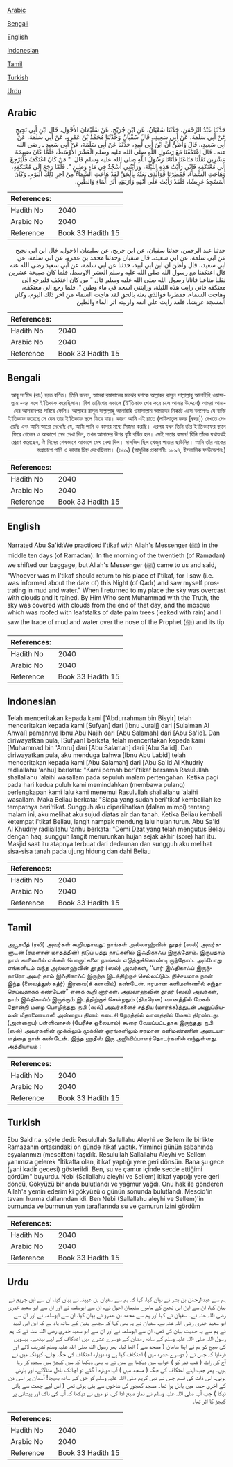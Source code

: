 [Arabic](#arabic)

[Bengali](#bengali)

[English](#english)

[Indonesian](#indonesian)

[Tamil](#tamil)

[Turkish](#turkish)

[Urdu](#urdu)

## Arabic


<div dir="rtl" lang="ar" style={{fontSize:'larger',backgroundColor:'#f8f9fa',padding:20}}>
حَدَّثَنَا عَبْدُ الرَّحْمَنِ، حَدَّثَنَا سُفْيَانُ، عَنِ ابْنِ جُرَيْجٍ، عَنْ سُلَيْمَانَ الأَحْوَلِ، خَالِ ابْنِ أَبِي نَجِيحٍ عَنْ أَبِي سَلَمَةَ، عَنْ أَبِي سَعِيدٍ،‏.‏ قَالَ سُفْيَانُ وَحَدَّثَنَا مُحَمَّدُ بْنُ عَمْرٍو، عَنْ أَبِي سَلَمَةَ، عَنْ أَبِي سَعِيدٍ،‏.‏ قَالَ وَأَظُنُّ أَنَّ ابْنَ أَبِي لَبِيدٍ، حَدَّثَنَا عَنْ أَبِي سَلَمَةَ، عَنْ أَبِي سَعِيدٍ ـ رضى الله عنه ـ قَالَ اعْتَكَفْنَا مَعَ رَسُولِ اللَّهِ صلى الله عليه وسلم الْعَشْرَ الأَوْسَطَ، فَلَمَّا كَانَ صَبِيحَةَ عِشْرِينَ نَقَلْنَا مَتَاعَنَا فَأَتَانَا رَسُولُ اللَّهِ صلى الله عليه وسلم قَالَ ‏ "‏ مَنْ كَانَ اعْتَكَفَ فَلْيَرْجِعْ إِلَى مُعْتَكَفِهِ فَإِنِّي رَأَيْتُ هَذِهِ اللَّيْلَةَ، وَرَأَيْتُنِي أَسْجُدُ فِي مَاءٍ وَطِينٍ ‏"‏‏.‏ فَلَمَّا رَجَعَ إِلَى مُعْتَكَفِهِ، وَهَاجَتِ السَّمَاءُ، فَمُطِرْنَا فَوَالَّذِي بَعَثَهُ بِالْحَقِّ لَقَدْ هَاجَتِ السَّمَاءُ مِنْ آخِرِ ذَلِكَ الْيَوْمِ، وَكَانَ الْمَسْجِدُ عَرِيشًا، فَلَقَدْ رَأَيْتُ عَلَى أَنْفِهِ وَأَرْنَبَتِهِ أَثَرَ الْمَاءِ وَالطِّينِ‏.‏
</div>
<div style={{backgroundColor:'#f8f9fa',padding:20, marginBottom: 10}}><table> <thead> <tr> <th>References:</th> <th></th> </tr> </thead> <tbody><tr><td>Hadith No</td><td>2040</td></tr><tr><td>Arabic No</td><td>2040</td></tr><tr><td>Reference</td><td>Book 33 Hadith 15</td></tr></tbody></table></div>


<div dir="rtl" lang="ar" style={{fontSize:'larger',backgroundColor:'#f8f9fa',padding:20}}>
حدثنا عبد الرحمن، حدثنا سفيان، عن ابن جريج، عن سليمان الاحول، خال ابن ابي نجيح عن ابي سلمة، عن ابي سعيد،. قال سفيان وحدثنا محمد بن عمرو، عن ابي سلمة، عن ابي سعيد،. قال واظن ان ابن ابي لبيد، حدثنا عن ابي سلمة، عن ابي سعيد رضى الله عنه قال اعتكفنا مع رسول الله صلى الله عليه وسلم العشر الاوسط، فلما كان صبيحة عشرين نقلنا متاعنا فاتانا رسول الله صلى الله عليه وسلم قال " من كان اعتكف فليرجع الى معتكفه فاني رايت هذه الليلة، ورايتني اسجد في ماء وطين ". فلما رجع الى معتكفه، وهاجت السماء، فمطرنا فوالذي بعثه بالحق لقد هاجت السماء من اخر ذلك اليوم، وكان المسجد عريشا، فلقد رايت على انفه وارنبته اثر الماء والطين
</div>
<div style={{backgroundColor:'#f8f9fa',padding:20, marginBottom: 10}}><table> <thead> <tr> <th>References:</th> <th></th> </tr> </thead> <tbody><tr><td>Hadith No</td><td>2040</td></tr><tr><td>Arabic No</td><td>2040</td></tr><tr><td>Reference</td><td>Book 33 Hadith 15</td></tr></tbody></table></div>

## Bengali


<div dir="rtl" lang="bn" style={{fontSize:'larger',backgroundColor:'#f8f9fa',padding:20}}>
আবূ সা‘ঈদ (রাঃ) হতে বর্ণিত। তিনি বলেন, আমরা রমাযানের মাঝের দশকে আল্লাহর রাসূল সাল্লাল্লাহু আলাইহি ওয়াসাল্লাম -এর সঙ্গে ই‘তিকাফ করেছিলাম। বিশ তারিখের সকালে (ই‘তিকাফ শেষ করে চলে আসার উদ্দেশে) আমরা আমাদের আসবাবপত্র সরিয়ে ফেলি। আল্লাহর রাসূল সাল্লাল্লাহু আলাইহি ওয়াসাল্লাম আমাদের নিকটে এসে বললেনঃ যে ব্যক্তি ই‘তিকাফ করেছে সে যেন তার ই‘তিকাফ স্থলে ফিরে যায়। কারণ আমি এই রাতে (লাইলাতুল কদর [ক্বদর]) দেখতে পেয়েছি এবং আমি আরো দেখেছি যে, আমি পানি ও কাদার মধ্যে সিজদা করছি। এরপর যখন তিনি তাঁর ই‘তিকাফের স্থানে ফিরে গেলেন ও আকাশে মেঘ দেখা দিল, তখন আমাদের উপর বৃষ্টি বর্ষিত হল। সেই সত্তার কসম! যিনি তাঁকে যথাযথই প্রেরণ করেছেন, ঐ দিনের শেষভাগে আকাশে মেঘ দেখা দিল। মাসজিদ ছিল খেজুর পাতার ছাউনির। আমি তাঁর নাকের অগ্রভাগে পানি ও কাদার চিহ্ন দেখেছিলাম। (৬৬৯) (আধুনিক প্রকাশনীঃ ১৮৯৭, ইসলামিক ফাউন্ডেশনঃ)
</div>
<div style={{backgroundColor:'#f8f9fa',padding:20, marginBottom: 10}}><table> <thead> <tr> <th>References:</th> <th></th> </tr> </thead> <tbody><tr><td>Hadith No</td><td>2040</td></tr><tr><td>Arabic No</td><td>2040</td></tr><tr><td>Reference</td><td>Book 33 Hadith 15</td></tr></tbody></table></div>

## English


<div dir="ltr" lang="en" style={{fontSize:'larger',backgroundColor:'#f8f9fa',padding:20}}>
Narrated Abu Sa'id:We practiced I'tikaf with Allah's Messenger (ﷺ) in the middle ten days (of Ramadan). In the morning of the twentieth (of Ramadan) we shifted our baggage, but Allah's Messenger (ﷺ) came to us and said, "Whoever was m I'tikaf should return to his place of I'tikaf, for I saw (i.e. was informed about the date of) this Night (of Qadr) and saw myself prostrating in mud and water." When I returned to my place the sky was overcast with clouds and it rained. By Him Who sent Muhammad with the Truth, the sky was covered with clouds from the end of that day, and the mosque which was roofed with leafstalks of date palm trees (leaked with rain) and I saw the trace of mud and water over the nose of the Prophet (ﷺ) and its tip
</div>
<div style={{backgroundColor:'#f8f9fa',padding:20, marginBottom: 10}}><table> <thead> <tr> <th>References:</th> <th></th> </tr> </thead> <tbody><tr><td>Hadith No</td><td>2040</td></tr><tr><td>Arabic No</td><td>2040</td></tr><tr><td>Reference</td><td>Book 33 Hadith 15</td></tr></tbody></table></div>

## Indonesian


<div dir="ltr" lang="id" style={{fontSize:'larger',backgroundColor:'#f8f9fa',padding:20}}>
Telah menceritakan kepada kami ['Abdurrahman bin Bisyir] telah menceritakan kepada kami [Sufyan] dari [Ibnu Juraij] dari [Sulaiman Al Ahwal] pamannya Ibnu Abu Najih dari [Abu Salamah] dari [Abu Sa'id]. Dan diriwayatkan pula, [Sufyan] berkata, telah menceritakan kepada kami [Muhammad bin 'Amru] dari [Abu Salamah] dari [Abu Sa'id]. Dan diriwayatkan pula, aku menduga bahwa [Ibnu Abu Labid] telah menceritakan kepada kami [Abu Salamah] dari [Abu Sa'id Al Khudriy radliallahu 'anhu] berkata: "Kami pernah ber'i'tikaf bersama Rasulullah shallallahu 'alaihi wasallam pada sepuluh malam pertengahan. Ketika pagi pada hari kedua puluh kami memindahkan (membawa pulang) perlengkapan kami lalu kami menemui Rasulullah shallallahu 'alaihi wasallam. Maka Beliau berkata: "Siapa yang sudah beri'tikaf kembalilah ke tempatnya beri'tikaf. Sungguh aku diperlihatkan (dalam mimpi) tentang malam ini, aku melihat aku sujud diatas air dan tanah. Ketika Beliau kembali ketempat i'tikaf Beliau, langit nampak mendung lalu hujan turun. Abu Sa'id Al Khudriy radliallahu 'anhu berkata: "Demi Dzat yang telah mengutus Beliau dengan haq, sungguh langit menurunkan hujan sejak akhir (sore) hari itu. Masjid saat itu atapnya terbuat dari dedaunan dan sungguh aku melihat sisa-sisa tanah pada ujung hidung dan dahi Beliau
</div>
<div style={{backgroundColor:'#f8f9fa',padding:20, marginBottom: 10}}><table> <thead> <tr> <th>References:</th> <th></th> </tr> </thead> <tbody><tr><td>Hadith No</td><td>2040</td></tr><tr><td>Arabic No</td><td>2040</td></tr><tr><td>Reference</td><td>Book 33 Hadith 15</td></tr></tbody></table></div>

## Tamil


<div dir="ltr" lang="ta" style={{fontSize:'larger',backgroundColor:'#f8f9fa',padding:20}}>
அபூசயீத் (ரலி) அவர்கள் கூறியதாவது: நாங்கள் அல்லாஹ்வின் தூதர் (ஸல்) அவர்களுடன் (ரமளான் மாதத்தின்) நடுப் பத்து நாட்களில் இஃதிகாஃப் இருந்தோம். இருபதாம் நாள் காலையில் எங்கள் பொருட்களை நாங்கள் எடுத்துக்கொண்டி ருந்தோம். அப்போது எங்களிடம் வந்த அல்லாஹ்வின் தூதர் (ஸல்) அவர்கள், ‘‘யார் இஃதிகாஃப் இருந்தாரோ அவர் தாம் இஃதிகாஃப் இருந்த இடத்திற்குச் செல்லட்டும். நிச்சயமாக நான் இந்த (லைலத்துல் கத்ர்) இரவை(க் கனவில்) கண்டேன். ஈரமான களிமண்ணில் சஜ்தா செய்வதாகக் கண்டேன்” எனக் கூறி னார்கள். அல்லாஹ்வின் தூதர் (ஸல்) அவர்கள், தாம் இஃதிகாஃப் இருக்கும் இடத்திற்குச் சென்றதும் (திடீரென) வானத்தில் மேகம் தோன்றி மழை பொழிந்தது. நபி (ஸல்) அவர்களைச் சத்திய (மார்க்க)த்துடன் அனுப்பியவன் மீதாணையாக! அன்றைய தினம் கடைசி நேரத்தில் வானத்தில் மேகம் திரண்டது. (அன்றைய) பள்ளிவாசல் (பேரீச்ச ஓலையால்) கூரை வேயப்பட்டதாக இருந்தது. நபி (ஸல்) அவர்களின் மூக்கிலும் மூக்கின் ஓரங்களிலும் ஈரமான களிமண்ணின் அடையாளத்தை நான் கண்டேன். இந்த ஹதீஸ் இரு அறிவிப்பாளர்தொடர்களில் வந்துள்ளது. அத்தியாயம் :
</div>
<div style={{backgroundColor:'#f8f9fa',padding:20, marginBottom: 10}}><table> <thead> <tr> <th>References:</th> <th></th> </tr> </thead> <tbody><tr><td>Hadith No</td><td>2040</td></tr><tr><td>Arabic No</td><td>2040</td></tr><tr><td>Reference</td><td>Book 33 Hadith 15</td></tr></tbody></table></div>

## Turkish


<div dir="ltr" lang="tr" style={{fontSize:'larger',backgroundColor:'#f8f9fa',padding:20}}>
Ebu Said r.a. şöyle dedi: Resulullah Sallallahu Aleyhi ve Sellem ile birlikte Ramazanın ortasındaki on günde itikaf yaptık. Yirminci günün sabahında eşyalarımızı (mescitten) taşıdık. Resulullah Sallallahu Aleyhi ve Sellem yanımıza gelerek "İtikafta olan, itikaf yaptığı yere geri dönsün. Bana şu gece (yani kadir gecesi) gösterildi. Ben, su ve çamur içinde secde ettiğimi gördüm" buyurdu. Nebi (Sallallahu aleyhi ve Sellem) itikaf yaptığı yere geri döndü, Gökyüzü bir anda bulutlandı ve yağmur yağdı. Onu hak ile gönderen Allah'a yemin ederim ki gökyüzü o günün sonunda bulutlandı. Mescid'in tavanı hurma dallarından idi. Ben Nebi (Sallallahu aleyhi ve Sellem)'in burnunda ve burnunun yan taraflarında su ve çamurun izini gördüm
</div>
<div style={{backgroundColor:'#f8f9fa',padding:20, marginBottom: 10}}><table> <thead> <tr> <th>References:</th> <th></th> </tr> </thead> <tbody><tr><td>Hadith No</td><td>2040</td></tr><tr><td>Arabic No</td><td>2040</td></tr><tr><td>Reference</td><td>Book 33 Hadith 15</td></tr></tbody></table></div>

## Urdu


<div dir="rtl" lang="ur" style={{fontSize:'larger',backgroundColor:'#f8f9fa',padding:20}}>
ہم سے عبدالرحمٰن بن بشر نے بیان کیا، کہا کہ ہم سے سفیان بن عیینہ نے بیان کیا، ان سے ابن جریج نے بیان کیا، ان سے ابن ابی نجیح کے ماموں سلیمان احول نے، ان سے ابوسلمہ نے اور ان سے ابو سعید خدری رضی اللہ عنہ نے۔ سفیان نے کہا اور ہم سے محمد بن عمرو نے بیان کیا، ان سے ابوسلمہ نے اور ان سے ابو سعید خدری رضی اللہ عنہ نے، سفیان نے یہ بھی کہا کہ مجھے یقین کے ساتھ یاد ہے کہ ابن ابی لبید نے ہم سے یہ حدیث بیان کی تھی، ان سے ابوسلمہ نے اور ان سے ابو سعید خدری رضی اللہ عنہ نے کہ ہم رسول اللہ صلی اللہ علیہ وسلم کے ساتھ رمضان کے دوسرے عشرے میں اعتکاف کے لیے بیٹھے۔ بیسویں کی صبح کو ہم نے اپنا سامان ( مسجد سے ) اٹھا لیا۔ پھر رسول اللہ صلی اللہ علیہ وسلم تشریف لائے اور فرمایا کہ جس نے ( دوسرے عشرہ میں ) اعتکاف کیا ہے وہ دوبارہ اعتکاف کی جگہ چلے، کیونکہ میں نے آج کی رات ( شب قدر کو ) خواب میں دیکھا ہے میں نے یہ بھی دیکھا کہ میں کیچڑ میں سجدہ کر رہا ہوں۔ پھر جب اپنے اعتکاف کی جگہ ( مسجد میں ) آپ دوبارہ آ گئے تو اچانک بادل منڈلائے، اور بارش ہوئی۔ اس ذات کی قسم جس نے نبی کریم صلی اللہ علیہ وسلم کو حق کے ساتھ بھیجا! آسمان پر اسی دن کے آخری حصہ میں بادل ہوا تھا۔ مسجد کھجور کی شاخوں سے بنی ہوئی تھی ( اس لیے چھت سے پانی ٹپکا ) جب آپ صلی اللہ علیہ وسلم نے نماز صبح ادا کی، تو میں نے دیکھا کہ آپ کی ناک اور پیشانی پر کیچڑ کا اثر تھا۔
</div>
<div style={{backgroundColor:'#f8f9fa',padding:20, marginBottom: 10}}><table> <thead> <tr> <th>References:</th> <th></th> </tr> </thead> <tbody><tr><td>Hadith No</td><td>2040</td></tr><tr><td>Arabic No</td><td>2040</td></tr><tr><td>Reference</td><td>Book 33 Hadith 15</td></tr></tbody></table></div>